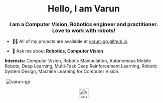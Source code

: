 <h1 align="center">Hello, I am Varun</h1>
<h3 align="center">I am a Computer Vision, Robotics engineer and practitioner. Love to work with robots!</h3>

- 👨‍💻 All of my projects are available at [varun-gp.github.io](https://varun-gp.github.io/dist/#projects)

- 💬 Ask me about **Robotics, Computer Vision**

**Interests:** Computer Vision, Robotic Manipulation, Autonomous Mobile Robots, Deep Learning, Multi-Task Deep Reinforcement Learning, Robotic System Design, Machine Learning for Computer Vision.

<p>&nbsp;<img align="center" src="https://github-readme-stats.vercel.app/api?username=varun-gp&show_icons=true" alt="varun-gp" /></p>

<p align="center">
<a href="https://linkedin.com/in/varun-ganjigunte-prakash" target="blank"><img align="center" src="https://cdn.jsdelivr.net/npm/simple-icons@3.0.1/icons/linkedin.svg" alt="varun-ganjigunte-prakash" height="30" width="30" /></a>
</p>
